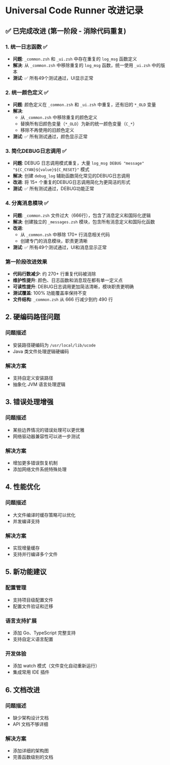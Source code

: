 # Universal Code Runner 改进记录

## ✅ 已完成改进 (第一阶段 - 消除代码重复)

### 1. 统一日志函数 ✅
- **问题**: `_common.zsh` 和 `_ui.zsh` 中存在重复的 `log_msg` 函数定义
- **解决**: 从 `_common.zsh` 中移除重复的 `log_msg` 函数，统一使用 `_ui.zsh` 中的版本
- **测试**: ✅ 所有49个测试通过，UI显示正常

### 2. 统一颜色定义 ✅
- **问题**: 颜色定义在 `_common.zsh` 和 `_ui.zsh` 中重复，还有旧的 `*_OLD` 变量
- **解决**: 
  - 从 `_common.zsh` 中移除重复的颜色定义
  - 替换所有旧颜色变量（`*_OLD`）为新的统一颜色变量（`C_*`）
  - 移除不再使用的旧颜色定义
- **测试**: ✅ 所有测试通过，颜色显示正常

### 3. 简化DEBUG日志调用 ✅
- **问题**: DEBUG 日志调用模式重复，大量 `log_msg DEBUG "message" "${C_CYAN}${value}${C_RESET}"` 模式
- **解决**: 创建 `debug_log` 辅助函数简化常见的DEBUG日志调用
- **改进**: 将 15+ 个重复的DEBUG日志调用简化为更简洁的形式
- **测试**: ✅ 所有测试通过，DEBUG功能正常

### 4. 分离消息模块 ✅
- **问题**: `_common.zsh` 文件过大（666行），包含了消息定义和国际化逻辑
- **解决**: 创建独立的 `_messages.zsh` 模块，包含所有消息定义和国际化函数
- **改进**: 
  - 从 `_common.zsh` 中移除 170+ 行消息相关代码
  - 创建专门的消息模块，职责更清晰
- **测试**: ✅ 所有49个测试通过，UI和消息显示正常

### 第一阶段改进效果
- **代码行数减少**: 约 270+ 行重复代码被消除
- **维护性提升**: 颜色、日志函数和消息现在都有单一定义点
- **可读性提升**: DEBUG日志调用更加简洁清晰，模块职责更明确
- **测试覆盖**: 100% 功能覆盖率保持不变
- **文件结构**: `_common.zsh` 从 666 行减少到约 490 行

## 2. 硬编码路径问题

### 问题描述
- 安装路径硬编码为 `/usr/local/lib/ucode`
- Java 类文件处理逻辑硬编码

### 解决方案
- 支持自定义安装路径
- 抽象化 JVM 语言处理逻辑

## 3. 错误处理增强

### 问题描述
- 某些边界情况的错误处理可以更优雅
- 网络驱动器兼容性可以进一步测试

### 解决方案
- 增加更多错误恢复机制
- 添加网络文件系统特殊处理

## 4. 性能优化

### 问题描述
- 大文件编译时缓存策略可以优化
- 并发编译支持

### 解决方案
- 实现增量缓存
- 支持并行编译多个文件

## 5. 新功能建议

### 配置管理
- 支持项目级配置文件
- 配置文件验证和迁移

### 语言支持扩展
- 添加 Go、TypeScript 完整支持
- 支持自定义语言配置

### 开发体验
- 添加 watch 模式（文件变化自动重新运行）
- 集成常用 IDE 插件

## 6. 文档改进

### 问题描述
- 缺少架构设计文档
- API 文档不够详细

### 解决方案
- 添加详细的架构图
- 完善函数级别的文档